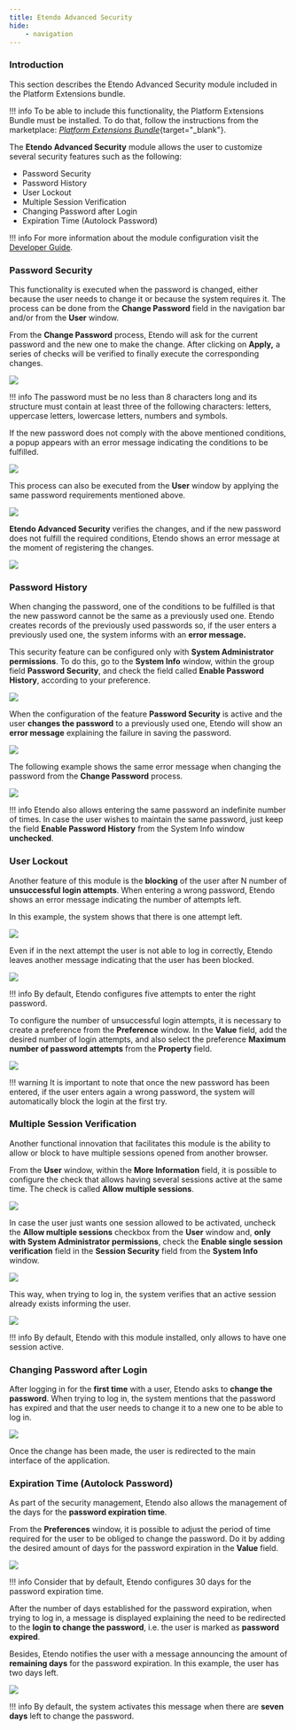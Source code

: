 ```yaml
---
title: Etendo Advanced Security
hide:
    - navigation
---
```


### **Introduction**

This section describes the Etendo Advanced Security module included in the Platform Extensions bundle.

!!! info
    To be able to include this functionality, the Platform Extensions Bundle must be installed. To do that, follow the instructions from the marketplace: [_Platform Extensions Bundle_](https://marketplace.etendo.cloud/#/product-details?module=5AE4A287F2584210876230321FBEE614){target="\_blank"}.

The **Etendo Advanced Security** module allows the user to customize several security features such as the following:

- Password Security
- Password History
- User Lockout
- Multiple Session Verification
- Changing Password after Login
- Expiration Time (Autolock Password)

!!! info
    For more information about the module configuration visit the [Developer Guide](/developer-guide/etendo-classic/bundles/platform-extensions-bundle/#etendo-advanced-security).

### **Password Security**

This functionality is executed when the password is changed, either because the user needs to change it or because the system requires it. The process can be done from the **Change Password** field in the navigation bar and/or from the **User** window.

From the **Change Password** process, Etendo will ask for the current password and the new one to make the change. After clicking on **Apply,** a series of checks will be verified to finally execute the corresponding changes.

![](/assets/drive/sQNqx26cwCGfPld7D47SHw_QnmdO5-zHlJ41yN28V3yKv95xq6PMGqHobkKuh8rQa11RNvI6bMpkWMk9k0H6P_n8DilZ0NfQ56yjBZYaP85WyQWXC7shoMt7zU6nxO-3-JMUXzwRJ2ASii0YDJpUN6s.png)

!!! info
    The password must be no less than 8 characters long and its structure must contain at least three of the following characters: letters, uppercase letters, lowercase letters, numbers and symbols.

If the new password does not comply with the above mentioned conditions, a popup appears with an error message indicating the conditions to be fulfilled.

![](/assets/drive/shTQdtbDJq_FrCieCra0q6YLlv5akL6vFAS2Xr9sogzi6IMddd-qi9HJDwKKhxY0fCqpUfcFa-l0agc03ypnwtH_eFpDR6SLWNPVi4edc--fKnZsuzeFwnNC_ITWGd5q07zMCr1ImePmG5cOLmSH_rQ.png)

This process can also be executed from the **User** window by applying the same password requirements mentioned above.

![](/assets/drive/JNG3VeVWDWewBfz_iijE7kUBTZBV-8DUBQAWaiEa1uyxhOxYZxmbC_bavwTW85z0LJ_S9ibzN1XVz8pGIZQZz675KBO8H8vaO1LJ8BXxO3Sl5AOqOvOV2hgDKjMObk6CWCpmB8ChETBvqkEICBJ0SI4.png)

**Etendo Advanced Security** verifies the changes, and if the new password does not fulfill the required conditions, Etendo shows an error message at the moment of registering the changes.

![](/assets/drive/jUjckeZt5RPHdHYZcD0xN9BXUkKoNLOYPrkLIkG4pyqPJBYvFFtkWWKBzgy3pZ2Qr1M-kGZPzd2YXiNxOuOlNdVj26PDen8jOxw-44zBzZsX1G3eNTiIzIHidjO8eiDmrY-uU-XhkUxG2RiUbahRbbQ.png)

### **Password History**

When changing the password, one of the conditions to be fulfilled is that the new password cannot be the same as a previously used one. Etendo creates records of the previously used passwords so, if the user enters a previously used one, the system informs with an **error message.**

This security feature can be configured only with **System Administrator permissions**. To do this, go to the **System Info** window, within the group field **Password Security**, and check the field called **Enable Password History**, according to your preference.

![](/assets/drive/s0Xj63FWSlAuip3ZzJB0OWyHiF-cM8zs8EruyfZEM7qA3Pt1hvcNZkRDHWzSb9t3GkzqrqbRwIuP5hghTfyal4441tIbtMQrNyu1CPQmhLOwJkM1EcQ85tEz5TDRbOQazN15k5hzX-b6NyleAak3u1s.png)

When the configuration of the feature **Password Security** is active and the user **changes the password** to a previously used one, Etendo will show an **error message** explaining the failure in saving the password.

![](/assets/drive/x4qql4v3biKPnkWDrD86UUS4mJkw0HuajIK5AmXZKT0OKjP5LdGjzhtd6L8BkkPsR-a9duOtg9uK6OHWjJbig-vSHrltxOd2TfjU5-_lwfH74sKnuekNk4A-heIRIniDxvEb5F45Ms0SxKbRQdy-ztg.png)

The following example shows the same error message when changing the password from the **Change Password** process.

![](/assets/drive/1VTtHPNlLr0N3fvL1vVQ7FO2lzWcQti5I.png)

!!! info
    Etendo also allows entering the same password an indefinite number of times. In case the user wishes to maintain the same password, just keep the field **Enable Password History** from the System Info window **unchecked**. 

### **User Lockout** 

Another feature of this module is the **blocking** of the user after N number of **unsuccessful login attempts**. When entering a wrong password, Etendo shows an error message indicating the number of attempts left.

In this example, the system shows that there is one attempt left.

![](/assets/drive/C-pmD7RKuMzM6e1fSFHSwLWAusC2cL1U9gKlvxWxe7VRa64uuLwaQ7dm4Cmi_Z773XQsfFzfSPrdfMGDNdnNgKPuWobU4xTlxFtOirr34LPiLMT9bI3LONLsmydtloKyd48GYi_1hRnovcHduVsDwGE.png)

Even if in the next attempt the user is not able to log in correctly, Etendo leaves another message indicating that the user has been blocked.

![](/assets/drive/e_vXv3RF7iceBBddpDNUMwewnLYcr5W7LzjhyzrUMPnGe6oT9v9TeXiGc-8MLQpF_Xv1POEZdvMmIRL5bwfai6-hfaEirW4IKlsrBVzcLndzbtRTYeO0_fwou-fTO00rxDtw2lJJi7LY5LoW7vWPEb8.png)

!!! info
    By default, Etendo configures five attempts to enter the right password. 

To configure the number of unsuccessful login attempts, it is necessary to create a preference from the **Preference** window. In the **Value** field, add the desired number of login attempts, and also select the preference **Maximum number of password attempts** from the **Property** field.

![](/assets/drive/5nXDi_OVP9kEESFxQsu1DJywuIEhpJfGl7UvWYPV4UO1CkEhcs2aXMQQIt51lJrww8TfMAUWMfjky2zRtpqhzzdsYygdDt8VhJAe0HNHAWpFbbTbX7c0khUaD9Dn9so89idLPpfmVAqR9bVfS4h4IAU.png)

!!! warning
    It is important to note that once the new password has been entered, if the user enters again a wrong password, the system will automatically block the login at the first try. 

### **Multiple Session Verification**  

Another functional innovation that facilitates this module is the ability to allow or block to have multiple sessions opened from another browser.

From the **User** window, within the **More Information** field, it is possible to configure the check that allows having several sessions active at the same time. The check is called **Allow multiple sessions**.

![](/assets/drive/vcMT58GIgiB2QsZcR-bt5xyajWgf9isk7sxrFJuwkUW27BKnmLIjcb2YZIEJUB-YE-scGv_n3rZ1jTwKGKwLumx4KAIjSp0SsN1jK4saZNChsH8q2JRn5RS3Q6TkXVdVLa1r7C5wXTPmrfVkJyChjRA.png)

In case the user just wants one session allowed to be activated, uncheck the **Allow multiple sessions** checkbox from the **User** window and, **only with System Administrator permissions**, check the **Enable single session verification** field in the **Session Security** field from the **System Info** window.

![](/assets/drive/Prfolo_qyMafrXpr9dUe_ASCkalv-LjArCWEcMCPSWWi2IzyypsQytDTUlSeMgq_mSbgCYKtebK9aawUzMNotE2V25Lg-RrJ2f21l6m75dS4Z11d76gidgZfFrxy1BQgjVl7EvJg2xQISvt1efahvCc.png)

This way, when trying to log in, the system verifies that an active session already exists informing the user.

![](/assets/drive/IkC8pMQVLKRCkr3SI1oYDJsaSirmOHxS31Z5ZmwhCzOnMnwXW88ZFHcyTCnp0Vpm9BxY_RJbpWIdrQG0g5DhURD1RSzW2nexd9hGTeCxTNWhaAWaopvCG-r7JieCNHkLjpCb7HW3v3JXDjofFCHEyAU.png)

!!! info
    By default, Etendo with this module installed, only allows to have one session active. 

### **Changing Password after Login**

After logging in for the **first time** with a user, Etendo asks to **change the password**. When trying to log in, the system mentions that the password has expired and that the user needs to change it to a new one to be able to log in.

![](/assets/drive/aJIN1JP1Oau9HSzi_O2NF-rcQBAdE58v59GVg5NoLiQvgTobqai4mOU07aw0D786KJfL0EBJ_rcaQ86-vf8FmZo3gKZnhLaE_yE3Ynzk46CQkhg0abwcMPLKPw2OjUlvFa75h5zkhSW4i97OviTl8mo.png)

Once the change has been made, the user is redirected to the main interface of the application.

### **Expiration Time (Autolock Password)**

As part of the security management, Etendo also allows the management of the days for the **password expiration time**.

From the **Preferences** window, it is possible to adjust the period of time required for the user to be obliged to change the password. Do it by adding the desired amount of days for the password expiration in the **Value** field.

![](/assets/drive/4o5-tsn6u1mWXedVD-rp5GQNpc6RZ6cAroo-BrZc6xPUevOI0COBerM1NnEmySSSMLMBicOBI1Gidh-4D3QkOMPvJI72977qKSYFHtFJ0UtZnChiIcSYi0Nz3Uu_9H5k39FZ7ozJjeyUbxifnWGamz0.png)

!!! info
    Consider that by default, Etendo configures 30 days for the password expiration time. 

After the number of days established for the password expiration, when trying to log in, a message is displayed explaining the need to be redirected to the **login to change the password**, i.e. the user is marked as **password expired**.

Besides, Etendo notifies the user with a message announcing the amount of **remaining days** for the password expiration. In this example, the user has two days left.

![](/assets/drive/0g12hmyWCTy2ecyVLmptMQSLE6ocCBLGSJLJlYa3EqwCNE-NyYSxy-aO9jg88OWefWDsRso8RDce3Zas0q5Q29fUdcrtSeZ-nA13uwNokmr2vnlKM4HabnGCzy5r3stbAmsCoEgMhzno5T6LLr4tyYM.png)

!!! info
    By default, the system activates this message when there are **seven days** left to change the password.